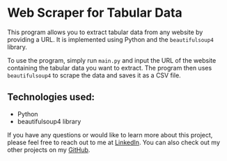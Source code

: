 # Web Scraper for Tabular Data

This program allows you to extract tabular data from any website by providing a URL. It is implemented using Python and the `beautifulsoup4` library.

To use the program, simply run `main.py` and input the URL of the website containing the tabular data you want to extract. The program then uses `beautifulsoup4` to scrape the data and saves it as a CSV file.


## Technologies used:
- Python
- beautifulsoup4 library

If you have any questions or would like to learn more about this project, please feel free to reach out to me at [LinkedIn](https://www.linkedin.com/in/abdullah-kasri/). You can also check out my other projects on my [GitHub](https://github.com/AbdullahKasri/Portfolio/).
